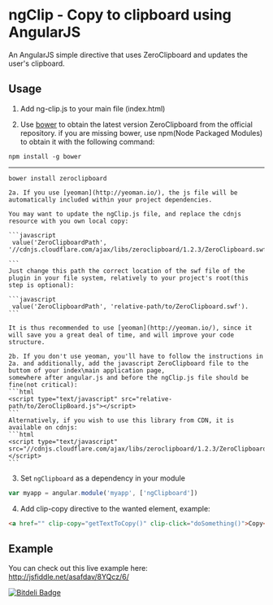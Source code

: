 ngClip - Copy to clipboard using AngularJS
=======

An AngularJS simple directive that uses ZeroClipboard and updates the user's clipboard. 


## Usage
1. Add ng-clip.js to your main file (index.html)

2. Use [bower](http://bower.io) to obtain the latest version ZeroClipboard from the official repository.
if you are missing bower, use npm(Node Packaged Modules) to obtain it with the following command:
```
npm install -g bower
```
------
```
bower install zeroclipboard
```
	2a. If you use [yeoman](http://yeoman.io/), the js file will be automatically included within your project dependencies.

	You may want to update the ngClip.js file, and replace the cdnjs resource with you own local copy: 
	
	```javascript
	 value('ZeroClipboardPath', '//cdnjs.cloudflare.com/ajax/libs/zeroclipboard/1.2.3/ZeroClipboard.swf').
	
	```
	Just change this path the correct location of the swf file of the plugin in your file system, relatively to your project's root(this step is optional):
	
	```javascript
	 value('ZeroClipboardPath', 'relative-path/to/ZeroClipboard.swf').
	```

	It is thus recommended to use [yeoman](http://yeoman.io/), since it will save you a great deal of time, and will improve your code structure.

	2b. If you don't use yeoman, you'll have to follow the instructions in 2a. and additionally, add the javascript ZeroClipboard file to the buttom of your index\main application page,
	somewhere after angular.js and before the ngClip.js file should be fine(not critical):
	```html
	<script type="text/javascript" src="relative-path/to/ZeroClipBoard.js"></script>
	```
	Alternatively, if you wish to use this library from CDN, it is available on cdnjs:
	```html
	<script type="text/javascript" src="//cdnjs.cloudflare.com/ajax/libs/zeroclipboard/1.2.3/ZeroClipboard.swf"></script>
	```
3. Set `ngClipboard` as a dependency in your module
  ```javascript
  var myapp = angular.module('myapp', ['ngClipboard'])
  ```

4. Add clip-copy directive to the wanted element, example:
  ```html
  <a href="" clip-copy="getTextToCopy()" clip-click="doSomething()">Copy</a>
  ```


## Example
You can check out this live example here: http://jsfiddle.net/asafdav/8YQcz/6/


[![Bitdeli Badge](https://d2weczhvl823v0.cloudfront.net/asafdav/ng-clip/trend.png)](https://bitdeli.com/free "Bitdeli Badge")

